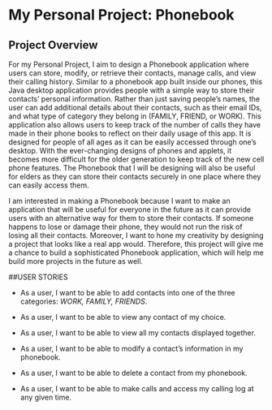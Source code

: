 # My Personal Project: Phonebook

## Project Overview

For my Personal Project, I aim to design a Phonebook application where users can store, modify, or retrieve their contacts, manage calls, and view their calling history. Similar to a phonebook app built inside our phones, this Java desktop application provides people with a simple way to store their contacts’ personal information. Rather than just saving people’s names, the user can add additional details about their contacts, such as their email IDs, and what type of category they belong in (FAMILY, FRIEND, or WORK). This application also allows users to keep track of the number of calls they have made in their phone books to reflect on their daily usage of this app. It is designed for people of all ages as it can be easily accessed through one’s desktop. With the ever-changing designs of phones and applets, it becomes more difficult for the older generation to keep track of the new cell phone features. The Phonebook that I will be designing will also be useful for elders as they can store their contacts securely in one place where they can easily access them.

I am interested in making a Phonebook because I want to make an application that will be useful for everyone in the future as it can provide users with an alternative way for them to store their contacts. If someone happens to lose or damage their phone, they would not run the risk of losing all their contacts. Moreover, I want to hone my creativity by designing a project that looks like a real app would. Therefore, this project will give me a chance to build a sophisticated Phonebook application, which will help me build more projects in the future as well.


##USER STORIES
- As a user, I want to be able to add contacts into one of the three categories: *WORK, FAMILY, FRIENDS*.

- As a user, I want to be able to view any contact of my choice.

- As a user, I want to be able to view all my contacts displayed together.
- As a user, I want to be able to modify a contact’s information in my phonebook.
- As a user, I want to be able to delete a contact from my phonebook.
- As a user, I want to be able to make calls and access my calling log at any given time.
